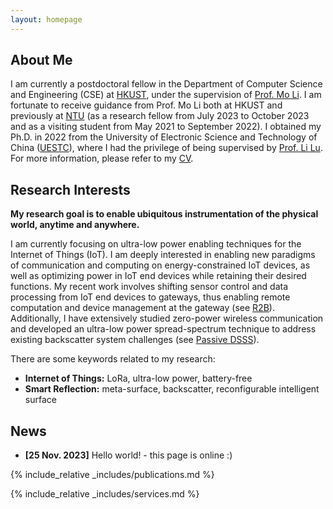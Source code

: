 ```yaml
---
layout: homepage
---
```


## About Me

I am currently a postdoctoral fellow in the Department of Computer Science and Engineering (CSE) at [HKUST](https://hkust.edu.hk/), under the supervision of [Prof. Mo Li](https://cse.hkust.edu.hk/~lim/). I am fortunate to receive guidance from Prof. Mo Li both at HKUST and previously at [NTU](https://www.ntu.edu.sg/) (as a research fellow from July 2023 to October 2023 and as a visiting student from May 2021 to September 2022). I obtained my Ph.D. in 2022 from the University of Electronic Science and Technology of China ([UESTC](https://en.uestc.edu.cn/)), where I had the privilege of being supervised by [Prof. Li Lu](https://www.scse.uestc.edu.cn/info/1081/12001.htm). For more information, please refer to my [CV](./assets/files/curriculum_vitae.pdf).


## Research Interests
**My research goal is to enable ubiquitous instrumentation of the physical world, anytime and anywhere.**

I am currently focusing on ultra-low power enabling techniques for the Internet of Things (IoT). I am deeply interested in enabling new paradigms of communication and computing on energy-constrained IoT devices, as well as optimizing power in IoT end devices while retaining their desired functions. My recent work involves shifting sensor control and data processing from IoT end devices to gateways, thus enabling remote computation and device management at the gateway (see [R2B](https://dl.acm.org/doi/10.1145/3372224.3419182)). Additionally, I have extensively studied zero-power wireless communication and developed an ultra-low power spread-spectrum technique to address existing backscatter system challenges (see [Passive DSSS](https://www.usenix.org/conference/nsdi22/presentation/li-songfan)). 

There are some keywords related to my research:
- **Internet of Things:** LoRa, ultra-low power, battery-free
- **Smart Reflection:** meta-surface, backscatter, reconfigurable intelligent surface

## News

- **[25 Nov. 2023]** Hello world! - this page is online :)
<!--- **[Feb. 2020]** Our paper about incremental learning is accepted to CVPR 2020. -->
<!-- This content will not appear in the rendered Markdown -->

{% include_relative _includes/publications.md %}

{% include_relative _includes/services.md %}
